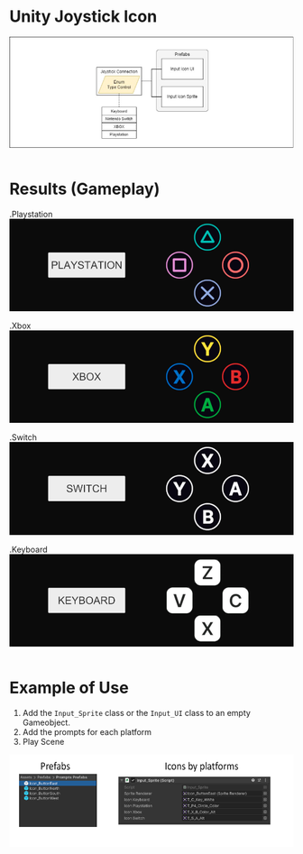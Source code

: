 # Unity Joystick Icon
 <img src="./pipeline_joystick_icon.jpg" style="display:block;   margin-left: auto; margin-right: auto;"/> <br>

# Results (Gameplay)
.Playstation
 <img src="./ps.png" style="display:block;   margin-left: auto; margin-right: auto;"/> <br>
.Xbox
 <img src="./xbox.png" style="display:block;   margin-left: auto; margin-right: auto;"/> <br>
.Switch
 <img src="./switch.png" style="display:block;   margin-left: auto; margin-right: auto;"/> <br>
.Keyboard
 <img src="./keyboard.png" style="display:block;   margin-left: auto; margin-right: auto;"/> <br>

# Example of Use
1. Add the `Input_Sprite` class or the `Input_UI` class to an empty Gameobject.
2. Add the prompts for each platform
3. Play Scene

 <img src="./workflow.png" style="display:block;   margin-left: auto; margin-right: auto;"/> <br>
